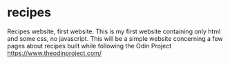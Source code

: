 # recipes
Recipes website, first website. 
This is my first website containing only html and some css, no javascript. This will be a simple website concerning a few pages about recipes built while following the Odin Project
https://www.theodinproject.com/